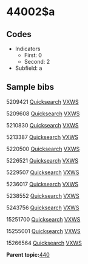 # 44002$a

## Codes

-   Indicators
    -   First: 0
    -   Second: 2
-   Subfield: a

## Sample bibs

5209421 [Quicksearch](https://search.library.yale.edu/catalog/5209421) [VXWS](http://prodorbis.library.yale.edu:7014/vxws/GetHoldingsService?bibId=5209421)

5209608 [Quicksearch](https://search.library.yale.edu/catalog/5209608) [VXWS](http://prodorbis.library.yale.edu:7014/vxws/GetHoldingsService?bibId=5209608)

5210830 [Quicksearch](https://search.library.yale.edu/catalog/5210830) [VXWS](http://prodorbis.library.yale.edu:7014/vxws/GetHoldingsService?bibId=5210830)

5213387 [Quicksearch](https://search.library.yale.edu/catalog/5213387) [VXWS](http://prodorbis.library.yale.edu:7014/vxws/GetHoldingsService?bibId=5213387)

5220500 [Quicksearch](https://search.library.yale.edu/catalog/5220500) [VXWS](http://prodorbis.library.yale.edu:7014/vxws/GetHoldingsService?bibId=5220500)

5226521 [Quicksearch](https://search.library.yale.edu/catalog/5226521) [VXWS](http://prodorbis.library.yale.edu:7014/vxws/GetHoldingsService?bibId=5226521)

5229507 [Quicksearch](https://search.library.yale.edu/catalog/5229507) [VXWS](http://prodorbis.library.yale.edu:7014/vxws/GetHoldingsService?bibId=5229507)

5236017 [Quicksearch](https://search.library.yale.edu/catalog/5236017) [VXWS](http://prodorbis.library.yale.edu:7014/vxws/GetHoldingsService?bibId=5236017)

5238552 [Quicksearch](https://search.library.yale.edu/catalog/5238552) [VXWS](http://prodorbis.library.yale.edu:7014/vxws/GetHoldingsService?bibId=5238552)

5243756 [Quicksearch](https://search.library.yale.edu/catalog/5243756) [VXWS](http://prodorbis.library.yale.edu:7014/vxws/GetHoldingsService?bibId=5243756)

15251700 [Quicksearch](https://search.library.yale.edu/catalog/15251700) [VXWS](http://prodorbis.library.yale.edu:7014/vxws/GetHoldingsService?bibId=15251700)

15255001 [Quicksearch](https://search.library.yale.edu/catalog/15255001) [VXWS](http://prodorbis.library.yale.edu:7014/vxws/GetHoldingsService?bibId=15255001)

15266564 [Quicksearch](https://search.library.yale.edu/catalog/15266564) [VXWS](http://prodorbis.library.yale.edu:7014/vxws/GetHoldingsService?bibId=15266564)

**Parent topic:**[440](../../tags/440/440.md)

